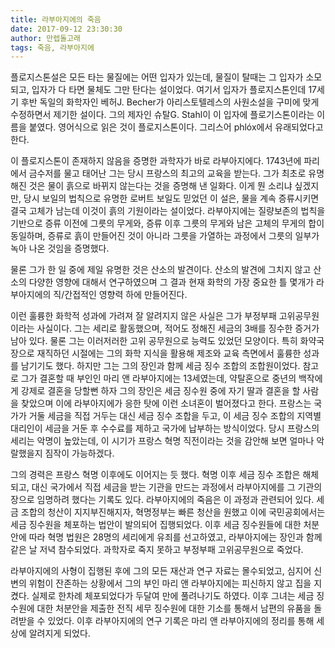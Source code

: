 ```yaml
---
title: 라부아지에의 죽음
date: 2017-09-12 23:30:30
author: 만렙돌고래
tags: 죽음, 라부아지에
---
```


플로지스톤설은 모든 타는 물질에는 어떤 입자가 있는데, 물질이 탈때는 그 입자가 소모되고, 입자가 다 타면 물체도 그만 탄다는 설이었다. 여기서 입자가 플로지스톤인데 17세기 후반 독일의 화학자인 베허J. Becher가 아리스토텔레스의 사원소설을 구미에 맞게 수정하면서 제기한 설이다. 그의 제자인 슈탈G. Stahl이 이 입자에 플로기스톤이라는 이름을 붙였다. 영어식으로 읽은 것이 플로지스톤이다. 그리스어 phlóx에서 유래되었다고 한다.

이 플로지스톤이 존재하지 않음을 증명한 과학자가 바로 라부아지에다. 1743년에 파리에서 금수저를 물고 태어난 그는 당시 프랑스의 최고의 교육을 받는다. 그가 최초로 유명해진 것은 물이 흙으로 바뀌지 않는다는 것을 증명해 낸 일화다. 이게 뭔 소리냐 싶겠지만, 당시 보일의 법칙으로 유명한 로버트 보일도 믿었던 이 설은, 물을 계속 증류시키면 결국 고체가 남는데 이것이 흙의 기원이라는 설이었다. 라부아지에는 질량보존의 법칙을 기반으로 증류 이전에 그릇의 무게와, 증류 이후 그릇의 무게와 남은 고체의 무게의 합이 동일하며, 증류로 흙이 만들어진 것이 아니라 그릇을 가열하는 과정에서 그릇의 일부가 녹아 나온 것임을 증명했다.

물론 그가 한 일 중에 제일 유명한 것은 산소의 발견이다. 산소의 발견에 그치지 않고 산소의 다양한 영향에 대해서 연구하였으며 그 결과 현재 화학의 가장 중요한 틀 몇개가 라부아지에의 직/간접적인 영향력 하에 만들어진다.

이런 훌륭한 화학적 성과에 가려져 잘 알려지지 않은 사실은 그가 부정부패 고위공무원이라는 사실이다. 그는 세리로 활동했으며, 적어도 정해진 세금의 3배를 징수한 증거가 남아 있다. 물론 그는 이러저러한 고위 공무원으로 능력도 있었던 모양이다. 특히 화약국장으로 재직하던 시절에는 그의 화학 지식을 활용해 제조와 교육 측면에서 훌륭한 성과를 남기기도 했다. 하지만 그는 그의 장인과 함께 세금 징수 조합의 조합원이었다. 참고로 그가 결혼할 때 부인인 마리 앤 라부아지에는 13세였는데, 약탈혼으로 중년의 백작에게 강제로 결혼을 당할뻔 하자 그의 장인은 세금 징수원 중에 자기 딸과 결혼을 할 사람을 찾았으며 이에 라부아지에가 응한 탓에 이런 소녀혼이 벌어졌다고 한다. 프랑스는 국가가 거둘 세금을 직접 거두는 대신 세금 징수 조합을 두고, 이 세금 징수 조합의 지역별 대리인이 세금을 거둔 후 수수료를 제하고 국가에 납부하는 방식이었다. 당시 프랑스의 세리는 악명이 높았는데, 이 시기가 프랑스 혁명 직전이라는 것을 감안해 보면 얼마나 악랄했을지 짐작이 가능하겠다. 

그의 경력은 프랑스 혁명 이후에도 이어지는 듯 했다. 혁명 이후 세금 징수 조합은 해체되고, 대신 국가에서 직접 세금을 받는 기관을 만드는 과정에서 라부아지에를 그 기관의 장으로 임명하려 했다는 기록도 있다. 라부아지에의 죽음은 이 과정과 관련되어 있다. 세금 조합의 청산이 지지부진해지자, 혁명정부는 빠른 청산을 원했고 이에 국민공회에서는 세금 징수원을 체포하는 법안이 발의되어 집행되었다. 이후 세금 징수원들에 대한 처분안에 따라 혁명 법원은 28명의 세리에게 유죄를 선고하였고, 라부아지에는 장인과 함께 같은 날 저녁 참수되었다. 과학자로 죽지 못하고 부정부패 고위공무원으로 죽었다.

라부아지에의 사형이 집행된 후에 그의 모든 재산과 연구 자료는 몰수되었고, 심지어 신변의 위험이 잔존하는 상황에서 그의 부인 마리 앤 라부아지에는 피신하지 않고 집을 지켰다. 실제로 한차례 체포되었다가 두달여 만에 풀려나기도 하였다. 이후 그녀는 세금 징수원에 대한 처분안을 제출한 전직 세무 징수원에 대한 기소를 통해서 남편의 유품을 돌려받을 수 있었다. 이후 라부아지에의 연구 기록은 마리 앤 라부아지에의 정리를 통해 세상에 알려지게 되었다.